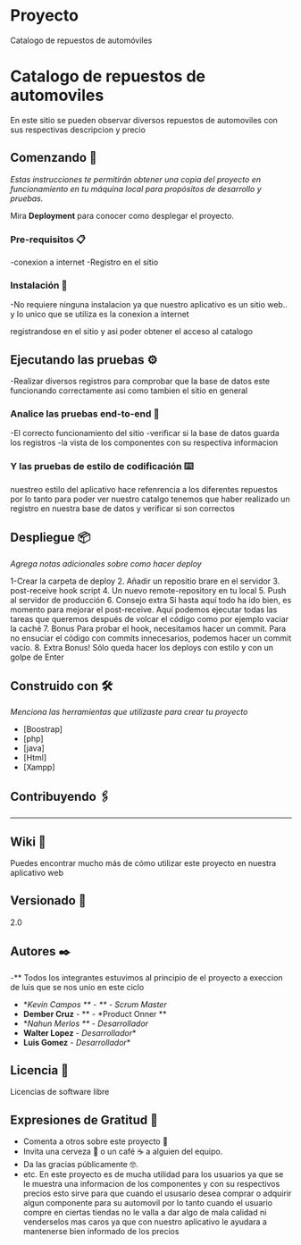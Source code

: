 # Proyecto
Catalogo de repuestos de automóviles
# Catalogo de repuestos de automoviles

En este sitio se pueden observar diversos repuestos de automoviles con sus respectivas descripcion y precio 

## Comenzando 🚀

_Estas instrucciones te permitirán obtener una copia del proyecto en funcionamiento en tu máquina local para propósitos de desarrollo y pruebas._

Mira **Deployment** para conocer como desplegar el proyecto.


### Pre-requisitos 📋

-conexion a internet 
-Registro en el sitio

### Instalación 🔧

-No requiere ninguna instalacion ya que nuestro aplicativo es un sitio web.. y lo unico que se utiliza es la conexion a internet 

registrandose en el sitio y asi poder obtener el acceso al catalogo 

## Ejecutando las pruebas ⚙️

-Realizar diversos registros para comprobar que la base de datos este funcionando correctamente asi como tambien el sitio en general 

### Analice las pruebas end-to-end 🔩

-El correcto funcionamiento del sitio 
-verificar si la base de datos guarda los registros 
-la vista de los componentes con su respectiva informacion 

### Y las pruebas de estilo de codificación ⌨️

nuestreo estilo del aplicativo hace refenrencia a los diferentes repuestos 
por lo tanto para poder ver nuestro catalgo tenemos que haber realizado un registro en nuestra base de datos y 
verificar si son correctos  
## Despliegue 📦

_Agrega notas adicionales sobre como hacer deploy_

1-Crear la carpeta de deploy
2. Añadir un repositio brare en el servidor
3. post-receive hook script
4. Un nuevo remote-repository en tu local
5. Push al servidor de producción
6. Consejo extra
Si hasta aquí todo ha ido bien, es momento para mejorar el post-receive. 
Aquí podemos ejecutar todas las tareas que queremos después de volcar el código como por ejemplo vaciar la caché
7. Bonus 
Para probar el hook, necesitamos hacer un commit. Para no ensuciar el código con commits innecesarios, podemos hacer un commit vacío.
8. Extra Bonus!
Sólo queda hacer los deploys con estilo y con un golpe de Enter
 

## Construido con 🛠️

_Menciona las herramientas que utilizaste para crear tu proyecto_

* [Boostrap]
* [php]
* [java]
* [Html]
* [Xampp]
## Contribuyendo 🖇️

-------

## Wiki 📖

Puedes encontrar mucho más de cómo utilizar este proyecto en nuestra  aplicativo web 

## Versionado 📌

2.0
## Autores ✒️


-** Todos los integrantes estuvimos al principio de el proyecto a execcion de luis que se nos unio en este ciclo 
* **Kevin Campos ** - ** - *Scrum Master**
* **Dember Cruz** - ** - *Product Onner **
* **Nahun Merlos ** - *Desarrollador** 
* **Walter Lopez** - *Desarrollador** 
* **Luis Gomez** - *Desarrollador**


## Licencia 📄

Licencias de software libre

## Expresiones de Gratitud 🎁

* Comenta a otros sobre este proyecto 📢
* Invita una cerveza 🍺 o un café ☕ a alguien del equipo. 
* Da las gracias públicamente 🤓.
* etc.
En este proyecto es de mucha utilidad para los usuarios ya que se le muestra una informacion de los componentes 
y con su respectivos precios esto sirve para que cuando el ususario desea comprar o adquirir algun componente para su automovil
por lo tanto cuando el usuario compre en ciertas tiendas no le valla a dar algo de mala calidad ni venderselos mas caros ya que con nuestro
aplicativo le ayudara a mantenerse bien informado de los precios 



